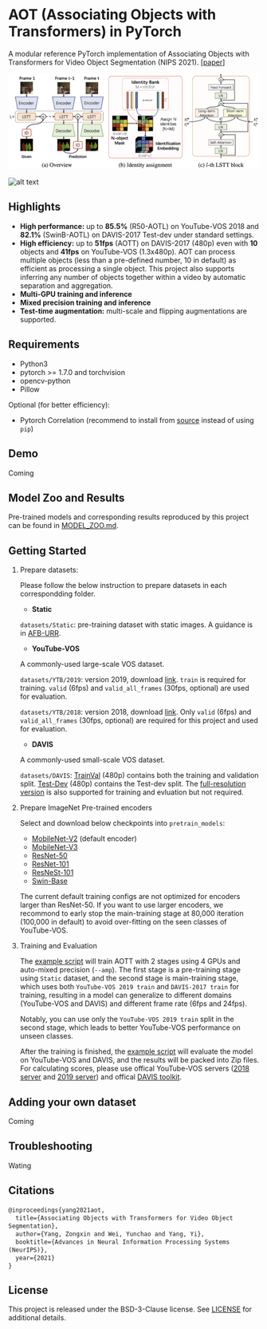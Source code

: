 # AOT (Associating Objects with Transformers) in PyTorch


A modular reference PyTorch implementation of Associating Objects with Transformers for Video Object Segmentation (NIPS 2021). [[paper](https://arxiv.org/abs/2106.02638)]

![alt text](source/overview.png "Overview.")

![alt text](source/some_results.png "Some results.")

## Highlights
- **High performance:** up to **85.5%** (R50-AOTL) on YouTube-VOS 2018 and **82.1%** (SwinB-AOTL) on DAVIS-2017 Test-dev under standard settings. 
- **High efficiency:** up to **51fps** (AOTT) on DAVIS-2017 (480p) even with **10** objects and **41fps** on YouTube-VOS (1.3x480p). AOT can process multiple objects (less than a pre-defined number, 10 in default) as efficient as processing a single object. This project also supports inferring any number of objects together within a video by automatic separation and aggregation.
- **Multi-GPU training and inference**
- **Mixed precision training and inference** 
- **Test-time augmentation:** multi-scale and flipping augmentations are supported.

## Requirements
   * Python3
   * pytorch >= 1.7.0 and torchvision
   * opencv-python
   * Pillow

Optional (for better efficiency):
   * Pytorch Correlation (recommend to install from [source](https://github.com/ClementPinard/Pytorch-Correlation-extension) instead of using `pip`)

## Demo
Coming

## Model Zoo and Results
Pre-trained models and corresponding results reproduced by this project can be found in [MODEL_ZOO.md](MODEL_ZOO.md).

## Getting Started
1. Prepare datasets:

    Please follow the below instruction to prepare datasets in each correspondding folder.
    * **Static** 
    
    `datasets/Static`: pre-training dataset with static images. A guidance is in [AFB-URR](https://github.com/xmlyqing00/AFB-URR).
    * **YouTube-VOS**

    A commonly-used large-scale VOS dataset.

    `datasets/YTB/2019`: version 2019, download [link](https://drive.google.com/drive/folders/1BWzrCWyPEmBEKm0lOHe5KLuBuQxUSwqz?usp=sharing). `train` is required for training. `valid` (6fps) and `valid_all_frames` (30fps, optional) are used for evaluation.

    `datasets/YTB/2018`: version 2018, download [link](https://drive.google.com/drive/folders/1bI5J1H3mxsIGo7Kp-pPZU8i6rnykOw7f?usp=sharing). Only `valid` (6fps) and `valid_all_frames` (30fps, optional) are required for this project and used for evaluation.

    * **DAVIS**

    A commonly-used small-scale VOS dataset.

    `datasets/DAVIS`: [TrainVal](https://data.vision.ee.ethz.ch/csergi/share/davis/DAVIS-2017-trainval-480p.zip) (480p) contains both the training and validation split. [Test-Dev](https://data.vision.ee.ethz.ch/csergi/share/davis/DAVIS-2017-test-dev-480p.zip) (480p) contains the Test-dev split. The [full-resolution version](https://davischallenge.org/davis2017/code.html) is also supported for training and evluation but not required.


2. Prepare ImageNet Pre-trained encoders

    Select and download below checkpoints into `pretrain_models`:

    - [MobileNet-V2](https://download.pytorch.org/models/mobilenet_v2-b0353104.pth) (default encoder)
    - [MobileNet-V3](https://download.pytorch.org/models/mobilenet_v3_large-8738ca79.pth)
    - [ResNet-50](https://download.pytorch.org/models/resnet50-0676ba61.pth)
    - [ResNet-101](https://download.pytorch.org/models/resnet101-63fe2227.pth)
    - [ResNeSt-101](https://github.com/zhanghang1989/ResNeSt/releases/download/weights_step1/resnest101-22405ba7.pth)
    - [Swin-Base](https://github.com/SwinTransformer/storage/releases/download/v1.0.0/swin_base_patch4_window7_224_22k.pth)

    The current default training configs are not optimized for encoders larger than ResNet-50. If you want to use larger encoders, we recommond to early stop the main-training stage at 80,000 iteration (100,000 in default) to avoid over-fitting on the seen classes of YouTube-VOS.



3. Training and Evaluation

    The [example script](train_eval.sh) will train AOTT with 2 stages using 4 GPUs and auto-mixed precision (`--amp`). The first stage is a pre-training stage using `Static` dataset, and the second stage is main-training stage, which uses both `YouTube-VOS 2019 train` and `DAVIS-2017 train` for training, resulting in a model can generalize to different domains (YouTube-VOS and DAVIS) and different frame rate (6fps and 24fps).

    Notably, you can use only the `YouTube-VOS 2019 train` split in the second stage, which leads to better YouTube-VOS performance on unseen classes.

    After the training is finished, the [example script](train_eval.sh) will evaluate the model on YouTube-VOS and DAVIS, and the results will be packed into Zip files. For calculating scores, please use offical YouTube-VOS servers ([2018 server](https://competitions.codalab.org/competitions/19544) and [2019 server](https://competitions.codalab.org/competitions/20127)) and offical [DAVIS toolkit](https://github.com/davisvideochallenge/davis2017-evaluation).


## Adding your own dataset
Coming

## Troubleshooting
Wating

## Citations
```
@inproceedings{yang2021aot,
  title={Associating Objects with Transformers for Video Object Segmentation},
  author={Yang, Zongxin and Wei, Yunchao and Yang, Yi},
  booktitle={Advances in Neural Information Processing Systems (NeurIPS)},
  year={2021}
}
```

## License
This project is released under the BSD-3-Clause license. See [LICENSE](LICENSE) for additional details.
